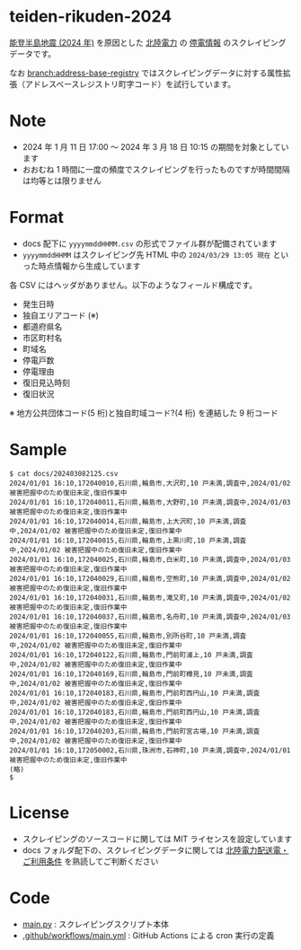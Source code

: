 # teiden-rikuden-2024

[能登半島地震 (2024 年)](<https://ja.wikipedia.org/wiki/%E8%83%BD%E7%99%BB%E5%8D%8A%E5%B3%B6%E5%9C%B0%E9%9C%87_(2024%E5%B9%B4)>) を原因とした [北陸電力](www.rikuden.co.jp) の [停電情報](https://www.rikuden.co.jp/nw/teiden/otj010.html) のスクレイピングデータです。

なお [branch:address-base-registry](https://github.com/frogcat/teiden-rikuden-2024/tree/address-base-registry) ではスクレイピングデータに対する属性拡張（アドレスベースレジストリ町字コード）を試行しています。

# Note

- 2024 年 1 月 11 日 17:00 ～ 2024 年 3 月 18 日 10:15 の期間を対象としています
- おおむね 1 時間に一度の頻度でスクレイピングを行ったものですが時間間隔は均等とは限りません

# Format

- docs 配下に `yyyymmddHHMM.csv` の形式でファイル群が配備されています
- `yyyymmddHHMM` はスクレイピング先 HTML 中の `2024/03/29 13:05 現在` といった時点情報から生成しています

各 CSV にはヘッダがありません。以下のようなフィールド構成です。

- 発生日時
- 独自エリアコード (※)
- 都道府県名
- 市区町村名
- 町域名
- 停電戸数
- 停電理由
- 復旧見込時刻
- 復旧状況

※ 地方公共団体コード(5 桁)と独自町域コード?(4 桁) を連結した 9 桁コード

# Sample

```
$ cat docs/202403082125.csv
2024/01/01 16:10,172040010,石川県,輪島市,大沢町,10 戸未満,調査中,2024/01/02 被害把握中のため復旧未定,復旧作業中
2024/01/01 16:10,172040011,石川県,輪島市,大野町,10 戸未満,調査中,2024/01/03 被害把握中のため復旧未定,復旧作業中
2024/01/01 16:10,172040014,石川県,輪島市,上大沢町,10 戸未満,調査中,2024/01/02 被害把握中のため復旧未定,復旧作業中
2024/01/01 16:10,172040015,石川県,輪島市,上黒川町,10 戸未満,調査中,2024/01/02 被害把握中のため復旧未定,復旧作業中
2024/01/01 16:10,172040025,石川県,輪島市,白米町,10 戸未満,調査中,2024/01/03 被害把握中のため復旧未定,復旧作業中
2024/01/01 16:10,172040029,石川県,輪島市,空熊町,10 戸未満,調査中,2024/01/02 被害把握中のため復旧未定,復旧作業中
2024/01/01 16:10,172040031,石川県,輪島市,滝又町,10 戸未満,調査中,2024/01/02 被害把握中のため復旧未定,復旧作業中
2024/01/01 16:10,172040037,石川県,輪島市,名舟町,10 戸未満,調査中,2024/01/03 被害把握中のため復旧未定,復旧作業中
2024/01/01 16:10,172040055,石川県,輪島市,別所谷町,10 戸未満,調査中,2024/01/02 被害把握中のため復旧未定,復旧作業中
2024/01/01 16:10,172040122,石川県,輪島市,門前町浦上,10 戸未満,調査中,2024/01/02 被害把握中のため復旧未定,復旧作業中
2024/01/01 16:10,172040169,石川県,輪島市,門前町樽見,10 戸未満,調査中,2024/01/02 被害把握中のため復旧未定,復旧作業中
2024/01/01 16:10,172040183,石川県,輪島市,門前町西円山,10 戸未満,調査中,2024/01/02 被害把握中のため復旧未定,復旧作業中
2024/01/01 16:10,172040183,石川県,輪島市,門前町西円山,10 戸未満,調査中,2024/01/02 被害把握中のため復旧未定,復旧作業中
2024/01/01 16:10,172040203,石川県,輪島市,門前町宮古場,10 戸未満,調査中,2024/01/02 被害把握中のため復旧未定,復旧作業中
2024/01/01 16:10,172050002,石川県,珠洲市,石神町,10 戸未満,調査中,2024/01/01 被害把握中のため復旧未定,復旧作業中
(略)
$
```

# License

- スクレイピングのソースコードに関しては MIT ライセンスを設定しています
- docs フォルダ配下の、スクレイピングデータに関しては [北陸電力配送電・ご利用条件](https://www.rikuden.co.jp/nw_info/termofuse.html) を熟読してご判断ください

# Code

- [main.py](https://github.com/frogcat/teiden-rikuden-2024/blob/main/main.py) : スクレイピングスクリプト本体
- [.github/workflows/main.yml](https://github.com/frogcat/teiden-rikuden-2024/blob/main/.github/workflows/main.yml) : GitHub Actions による cron 実行の定義
